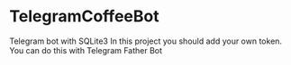 # TelegramCoffeeBot
Telegram bot with SQLite3
In this project you should add your own token. You can do this with Telegram Father Bot
